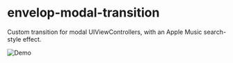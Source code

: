 # envelop-modal-transition
Custom transition for modal UIViewControllers, with an Apple Music search-style effect.

![Demo](http://i.imgur.com/DrjrU6w.gif?1)
